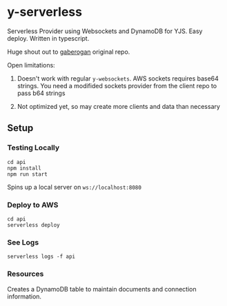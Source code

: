 # y-serverless

 Serverless Provider using Websockets and DynamoDB for YJS. Easy deploy. Written in typescript.

 Huge shout out to [gaberogan](https://github.com/gaberogan/y-websocket-api/) original repo. 

 Open limitations:

 1. Doesn't work with regular `y-websockets`. AWS sockets requires base64 strings. You need a modifided sockets provider from the client repo to pass b64 strings

 2. Not optimized yet, so may create more clients and data than necessary


 ## Setup


 ### Testing Locally
 ```
 cd api
npm install
npm run start
 ```

 Spins up a local server on `ws://localhost:8080`

### Deploy to AWS
```
cd api
serverless deploy
```

### See Logs
```
serverless logs -f api
```

### Resources
Creates a DynamoDB table to maintain documents and connection information.